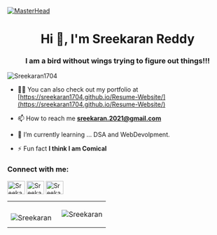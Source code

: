 [![MasterHead](https://media-exp1.licdn.com/dms/image/C4D16AQFzxrEFQTcEiw/profile-displaybackgroundimage-shrink_350_1400/0/1632839634629?e=1639612800&v=beta&t=euMsL2zAs55o5gewvPvbv3fP2vBUgfyX5FbyNwNLIBk)](https://sreekaran1704.github.io/Resume-Website/)
<h1 align="center">Hi 👋, I'm Sreekaran Reddy</h1>
<h3 align="center">I am a bird without wings trying to figure out things!!!</h3>

<p align="left"> <img src="https://komarev.com/ghpvc/?username=Sreekaran1704&label=Profile%20views&color=129e00&style=plastic" alt="Sreekaran1704" /> </p>


- 👨‍💻 You can also check out my portfolio at [https://sreekaran1704.github.io/Resume-Website/](https://sreekaran1704.github.io/Resume-Website/)

- 📫 How to reach me **sreekaran.2021@gmail.com**
<!--- 🔭 I’m currently working on ... -->
- 🌱 I’m currently learning ...   DSA and WebDevolpment.
<!-- 👯 I’m looking to collaborate on ...
- 🤔 I’m looking for help with ...
- 💬 Ask me about ...-->
- ⚡ Fun fact **I think I am Comical**

<h3 align="left">Connect with me:</h3>
<p align="left">
<a href="https://www.linkedin.com/in/sreekaranreddy-ramasahayam-084605202/" target="blank"><img align="center" src="https://cliply.co/wp-content/uploads/2021/02/372102050_LINKEDIN_ICON_TRANSPARENT_1080.gif" alt="Sreekaran1704" height="30" width="40" /></a>
<a href="https://www.instagram.com/sreekaran_official/" target="blank"><img align="center" src="https://upload.wikimedia.org/wikipedia/commons/thumb/e/e7/Instagram_logo_2016.svg/768px-Instagram_logo_2016.svg.png" alt="Sreekaran" height="30" width="40" /></a>
<a href="https://youtube.com/channel/UC-qy5VicVMHBZ71RPJviNbw" target="blank"><img align="center" src="https://upload.wikimedia.org/wikipedia/commons/thumb/7/75/YouTube_social_white_squircle_%282017%29.svg/1024px-YouTube_social_white_squircle_%282017%29.svg.png" alt="Sreekaran" height="30" width="40" /></a>
</p>
   <table>
        <tr>
           <td><p><img align="left" src="https://github-readme-stats.vercel.app/api/top-langs?username=Sreekaran1704&show_icons=true&locale=en&layout=compact" alt="Sreekaran" /></p></td>
            <td><p>&nbsp;<img align="center" src="https://github-readme-stats.vercel.app/api?username=Sreekaran1704&show_icons=true&locale=en" alt="Sreekaran" /></p></td>
        </tr>
    </table>



